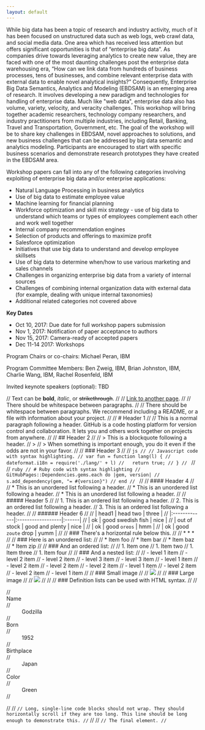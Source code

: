 ```yaml
---
layout: default
---
```

While big data has been a topic of research and industry activity, much of it has been focused on unstructured data such as web logs, web crawl data, and social media data. One area which has received less attention but offers significant opportunities is that of “enterprise big data”. As companies drive towards leveraging analytics to create new value, they are faced with one of the most daunting challenges post the enterprise data warehousing era, “How can we link data from hundreds of business processes, tens of businesses, and combine relevant enterprise data with external data to enable novel analytical insights?” Consequently, Enterprise Big Data Semantics, Analytics and Modeling (EBDSAM) is an emerging area of research. It involves developing a new paradigm and technologies for handling of enterprise data. Much like "web data", enterprise data also has volume, variety, velocity, and veracity challenges. This workshop will bring together academic researchers, technology company researchers, and industry practitioners from multiple industries, including Retail, Banking, Travel and Transportation, Government, etc. The goal of the workshop will be to share key challenges in EBDSAM, novel approaches to solutions, and new business challenges that can be addressed by big data semantic and analytics modeling. Participants are encouraged to start with specific business scenarios and demonstrate research prototypes they have created in the EBDSAM area.

Workshop papers can fall into any of the following categories involving exploiting of enterprise big data and/or enterprise applications:
* Natural Language Processing in business analytics
* Use of big data to estimate employee value
* Machine learning for financial planning
* Workforce optimization and skill mix strategy - use of big data to understand which teams or types of employees complement each other and work well together
* Internal company recommendation engines 
* Selection of products and offerings to maximize profit 
* Salesforce optimization
* Initiatives that use big data to understand and develop employee skillsets
* Use of big data to determine when/how to use various marketing and sales channels
* Challenges in organizing enterprise big data from a variety of internal sources
* Challenges of combining internal organization data with external data (for example, dealing with unique internal taxonomies)
* Additional related categories not covered above

**Key Dates**
* Oct 10, 2017: Due date for full workshop papers submission
* Nov 1, 2017: Notification of paper acceptance to authors 
* Nov 15, 2017: Camera-ready of accepted papers 
* Dec 11-14  2017: Workshops

Program Chairs or co-chairs:  Michael Peran, IBM 

Program Committee Members:  Ben Zweig, IBM, Brian Johnston, IBM, Charlie Wang, IBM, Rachel Rosenfeld, IBM

Invited keynote speakers (optional): TBD


// Text can be **bold**, _italic_, or ~~strikethrough~~.
// 
// [Link to another page](another-page).
// 
// There should be whitespace between paragraphs.
// 
// There should be whitespace between paragraphs. We recommend including a README, or a file with information about your project.
// 
// # [](#header-1)Header 1
// 
// This is a normal paragraph following a header. GitHub is a code hosting platform for version control and collaboration. It lets you and others work together on projects from anywhere.
// 
// ## [](#header-2)Header 2
// 
// > This is a blockquote following a header.
// >
// > When something is important enough, you do it even if the odds are not in your favor.
// 
// ### [](#header-3)Header 3
// 
// ```js
// // Javascript code with syntax highlighting.
// var fun = function lang(l) {
//   dateformat.i18n = require('./lang/' + l)
//   return true;
// }
// ```
// 
// ```ruby
// # Ruby code with syntax highlighting
// GitHubPages::Dependencies.gems.each do |gem, version|
//   s.add_dependency(gem, "= #{version}")
// end
// ```
// 
// #### [](#header-4)Header 4
// 
// *   This is an unordered list following a header.
// *   This is an unordered list following a header.
// *   This is an unordered list following a header.
// 
// ##### [](#header-5)Header 5
// 
// 1.  This is an ordered list following a header.
// 2.  This is an ordered list following a header.
// 3.  This is an ordered list following a header.
// 
// ###### [](#header-6)Header 6
// 
// | head1        | head two          | three |
// |:-------------|:------------------|:------|
// | ok           | good swedish fish | nice  |
// | out of stock | good and plenty   | nice  |
// | ok           | good `oreos`      | hmm   |
// | ok           | good `zoute` drop | yumm  |
// 
// ### There's a horizontal rule below this.
// 
// * * *
// 
// ### Here is an unordered list:
// 
// *   Item foo
// *   Item bar
// *   Item baz
// *   Item zip
// 
// ### And an ordered list:
// 
// 1.  Item one
// 1.  Item two
// 1.  Item three
// 1.  Item four
// 
// ### And a nested list:
// 
// - level 1 item
//   - level 2 item
//   - level 2 item
//     - level 3 item
//     - level 3 item
// - level 1 item
//   - level 2 item
//   - level 2 item
//   - level 2 item
// - level 1 item
//   - level 2 item
//   - level 2 item
// - level 1 item
// 
// ### Small image
// 
// ![](https://assets-cdn.github.com/images/icons/emoji/octocat.png)
// 
// ### Large image
// 
// ![](https://guides.github.com/activities/hello-world/branching.png)
// 
// 
// ### Definition lists can be used with HTML syntax.
// 
// <dl>
// <dt>Name</dt>
// <dd>Godzilla</dd>
// <dt>Born</dt>
// <dd>1952</dd>
// <dt>Birthplace</dt>
// <dd>Japan</dd>
// <dt>Color</dt>
// <dd>Green</dd>
// </dl>
// 
// ```
// Long, single-line code blocks should not wrap. They should horizontally scroll if they are too long. This line should be long enough to demonstrate this.
// ```
// 
// ```
// The final element.
// ```
